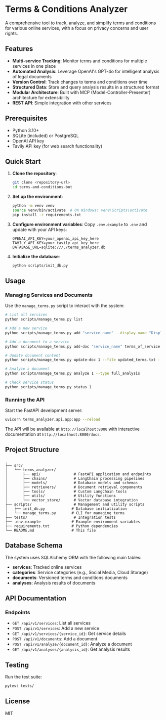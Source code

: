 # Terms & Conditions Analyzer

A comprehensive tool to track, analyze, and simplify terms and conditions for various online services, with a focus on privacy concerns and user rights.

## Features

- **Multi-service Tracking**: Monitor terms and conditions for multiple services in one place
- **Automated Analysis**: Leverage OpenAI's GPT-4o for intelligent analysis of legal documents
- **Version Control**: Track changes to terms and conditions over time
- **Structured Data**: Store and query analysis results in a structured format
- **Modular Architecture**: Built with MCP (Model-Controller-Presenter) architecture for extensibility
- **REST API**: Simple integration with other services

## Prerequisites

- Python 3.10+
- SQLite (included) or PostgreSQL
- OpenAI API key
- Tavily API key (for web search functionality)

## Quick Start

1. **Clone the repository**:
   ```bash
   git clone <repository-url>
   cd terms-and-conditions-bot
   ```

2. **Set up the environment**:
   ```bash
   python -m venv venv
   source venv/bin/activate  # On Windows: venv\Scripts\activate
   pip install -r requirements.txt
   ```

3. **Configure environment variables**:
   Copy `.env.example` to `.env` and update with your API keys:
   ```
   OPENAI_API_KEY=your_openai_api_key_here
   TAVILY_API_KEY=your_tavily_api_key_here
   DATABASE_URL=sqlite:///./terms_analyzer.db
   ```

4. **Initialize the database**:
   ```bash
   python scripts/init_db.py
   ```

## Usage

### Managing Services and Documents

Use the `manage_terms.py` script to interact with the system:

```bash
# List all services
python scripts/manage_terms.py list

# Add a new service
python scripts/manage_terms.py add "service_name" --display-name "Display Name" --website "https://example.com"

# Add a document to a service
python scripts/manage_terms.py add-doc "service_name" terms_of_service "https://example.com/terms" --file terms.txt

# Update document content
python scripts/manage_terms.py update-doc 1 --file updated_terms.txt --version "2.0.0"

# Analyze a document
python scripts/manage_terms.py analyze 1 --type full_analysis

# Check service status
python scripts/manage_terms.py status 1
```

### Running the API

Start the FastAPI development server:

```bash
uvicorn terms_analyzer.api.app:app --reload
```

The API will be available at `http://localhost:8000` with interactive documentation at `http://localhost:8000/docs`.

## Project Structure

```
.
├── src/
│   └── terms_analyzer/
│       ├── api/               # FastAPI application and endpoints
│       ├── chains/            # LangChain processing pipelines
│       ├── models/            # Database models and schemas
│       ├── retrievers/        # Document retrieval components
│       ├── tools/             # Custom LangChain tools
│       ├── utils/             # Utility functions
│       └── vector_store/      # Vector database integration
├── scripts/                   # Management and utility scripts
│   ├── init_db.py            # Database initialization
│   └── manage_terms.py       # CLI for managing terms
├── tests/                     # Integration tests
├── .env.example              # Example environment variables
├── requirements.txt          # Python dependencies
└── README.md                 # This file
```

## Database Schema

The system uses SQLAlchemy ORM with the following main tables:

- **services**: Tracked online services
- **categories**: Service categories (e.g., Social Media, Cloud Storage)
- **documents**: Versioned terms and conditions documents
- **analyses**: Analysis results of documents

## API Documentation

### Endpoints

- `GET /api/v1/services`: List all services
- `POST /api/v1/services`: Add a new service
- `GET /api/v1/services/{service_id}`: Get service details
- `POST /api/v1/documents`: Add a document
- `POST /api/v1/analyze/{document_id}`: Analyze a document
- `GET /api/v1/analyses/{analysis_id}`: Get analysis results

## Testing

Run the test suite:

```bash
pytest tests/
```

## License

MIT
